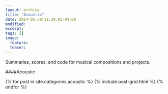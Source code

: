 ```yaml
---
layout: archive
title: "Acoustic"
date: 2014-05-30T11:39:03-04:00
modified:
excerpt: 
tags: []
image:
  feature:
  teaser:
---
```


Summaries, scores, and code for musical compositions and projects.

####Acoustic

<div class="tiles">
{% for post in site.categories.acoustic %}
  {% include post-grid.html %}
{% endfor %}
</div><!-- /.tiles -->
